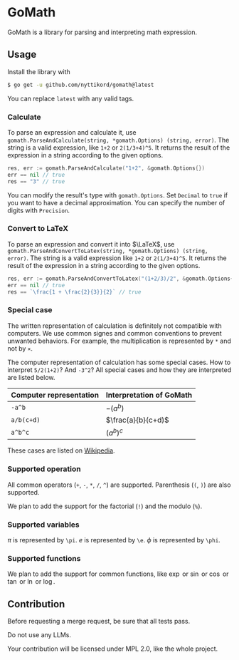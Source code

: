 # GoMath

GoMath is a library for parsing and interpreting math expression.

## Usage

Install the library with
```bash
$ go get -u github.com/nyttikord/gomath@latest
```
You can replace `latest` with any valid tags.

### Calculate

To parse an expression and calculate it, use `gomath.ParseAndCalculate(string, *gomath.Options) (string, error)`.
The string is a valid expression, like `1+2` or `2(1/3+4)^5`.
It returns the result of the expression in a string according to the given options.

```go
res, err := gomath.ParseAndCalculate("1+2", &gomath.Options{})
err == nil // true
res == "3" // true
```

You can modify the result's type with `gomath.Options`.
Set `Decimal` to `true` if you want to have a decimal approximation.
You can specify the number of digits with `Precision`.

### Convert to LaTeX

To parse an expression and convert it into $\LaTeX$, use `gomath.ParseAndConvertToLatex(string, *gomath.Options) (string, error)`.
The string is a valid expression like `1+2` or `2(1/3+4)^5`.
It returns the result of the expression in a string according to the given options.

```go
res, err := gomath.ParseAndConvertToLatex("(1+2/3)/2", &gomath.Options{})
err == nil // true
res == `\frac{1 + \frac{2}{3}}{2}` // true
```

### Special case

The written representation of calculation is definitely not compatible with computers.
We use common signes and common conventions to prevent unwanted behaviors.
For example, the multiplication is represented by `*` and not by `×`.

The computer representation of calculation has some special cases.
How to interpret `5/2(1+2)`? And `-3^2`?
All special cases and how they are interpreted are listed below.

| Computer representation | Interpretation of GoMath |
|-------------------------|--------------------------|
| `-a^b`                  | $-(a^b)$                 |
| `a/b(c+d)`              | $\frac{a}{b}(c+d)$       |
| `a^b^c`                 | $(a^b)^c$                |

These cases are listed on [Wikipedia](https://en.wikipedia.org/wiki/Order_of_operations#Special_cases).

### Supported operation

All common operators (`+`, `-`, `*`, `/`, `^`) are supported.
Parenthesis (`(`, `)`) are also supported.

We plan to add the support for the factorial (`!`) and the modulo (`%`).

### Supported variables

$\pi$ is represented by `\pi`.
$e$ is represented by `\e`.
$\phi$ is represented by `\phi`.

### Supported functions

We plan to add the support for common functions, like $\exp$ or $\sin$ or $\cos$ or $\tan$ or $\ln$ or $\log$.

## Contribution

Before requesting a merge request, be sure that all tests pass.

Do not use any LLMs.

Your contribution will be licensed under MPL 2.0, like the whole project.
